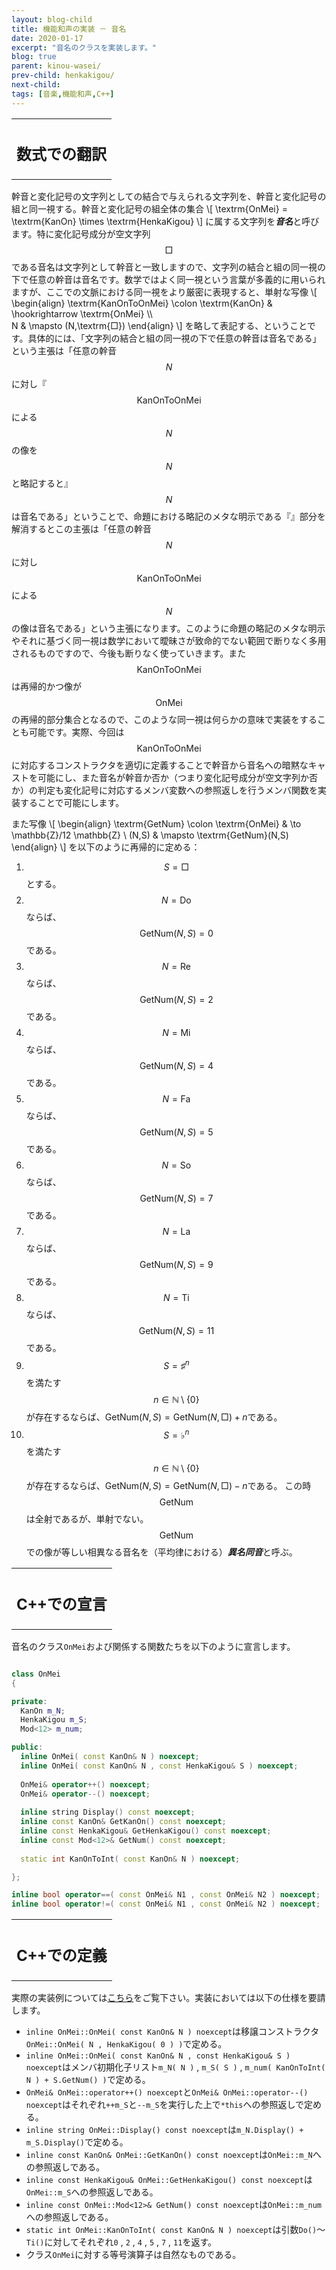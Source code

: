```yaml
---
layout: blog-child
title: 機能和声の実装 － 音名
date: 2020-01-17
excerpt: "音名のクラスを実装します。"
blog: true
parent: kinou-wasei/
prev-child: henkakigou/
next-child:
tags: [音楽,機能和声,C++]
---
```


<table>
  <tr>
    <th>
      <h2>数式での翻訳</h2>
    </th>
  </tr>
</table>

幹音と変化記号の文字列としての結合で与えられる文字列を、幹音と変化記号の組と同一視する。幹音と変化記号の組全体の集合
\\[
\textrm{OnMei} = \textrm{KanOn} \times \textrm{HenkaKigou}
\\]
に属する文字列を***音名***と呼びます。特に変化記号成分が空文字列$$\textrm{□}$$である音名は文字列として幹音と一致しますので、文字列の結合と組の同一視の下で任意の幹音は音名です。数学ではよく同一視という言葉が多義的に用いられますが、ここでの文脈における同一視をより厳密に表現すると、単射な写像
\\[
\begin{align}
\textrm{KanOnToOnMei} \colon \textrm{KanOn} & \hookrightarrow \textrm{OnMei} \\\\\
N & \mapsto (N,\textrm{□})
\end{align}
\\]
を略して表記する、ということです。具体的には、「文字列の結合と組の同一視の下で任意の幹音は音名である」という主張は「任意の幹音$$N$$に対し『$$\textrm{KanOnToOnMei}$$による$$N$$の像を$$N$$と略記すると』$$N$$は音名である」ということで、命題における略記のメタな明示である『』部分を解消するとこの主張は「任意の幹音$$N$$に対し$$\textrm{KanOnToOnMei}$$による$$N$$の像は音名である」という主張になります。このように命題の略記のメタな明示やそれに基づく同一視は数学において曖昧さが致命的でない範囲で断りなく多用されるものですので、今後も断りなく使っていきます。また$$\textrm{KanOnToOnMei}$$は再帰的かつ像が$$\textrm{OnMei}$$の再帰的部分集合となるので、このような同一視は何らかの意味で実装をすることも可能です。実際、今回は$$\textrm{KanOnToOnMei}$$に対応するコンストラクタを適切に定義することで幹音から音名への暗黙なキャストを可能にし、また音名が幹音か否か（つまり変化記号成分が空文字列か否か）の判定も変化記号に対応するメンバ変数への参照返しを行うメンバ関数を実装することで可能にします。

また写像
\\[
\begin{align}
\textrm{GetNum} \colon \textrm{OnMei} & \to \mathbb{Z}/12 \mathbb{Z} \\
(N,S) & \mapsto \textrm{GetNum}(N,S)
\end{align}
\\]
を以下のように再帰的に定める：
1. $$S = \textrm{□}$$とする。
  1. $$N = \textrm{Do}$$ならば、$$\textrm{GetNum}(N,S) = 0$$である。
  1. $$N = \textrm{Re}$$ならば、$$\textrm{GetNum}(N,S) = 2$$である。
  1. $$N = \textrm{Mi}$$ならば、$$\textrm{GetNum}(N,S) = 4$$である。
  1. $$N = \textrm{Fa}$$ならば、$$\textrm{GetNum}(N,S) = 5$$である。
  1. $$N = \textrm{So}$$ならば、$$\textrm{GetNum}(N,S) = 7$$である。
  1. $$N = \textrm{La}$$ならば、$$\textrm{GetNum}(N,S) = 9$$である。
  1. $$N = \textrm{Ti}$$ならば、$$\textrm{GetNum}(N,S) = 11$$である。
1. $$S = \textrm{♯}^n$$を満たす$$n \in \mathbb{N} \setminus \{0\}$$が存在するならば、$\textrm{GetNum}(N,S) = \textrm{GetNum}(N,\textrm{□}) + n$である。
1. $$S = \textrm{♭}^n$$を満たす$$n \in \mathbb{N} \setminus \{0\}$$が存在するならば、$\textrm{GetNum}(N,S) = \textrm{GetNum}(N,\textrm{□}) - n$である。
この時$$\textrm{GetNum}$$は全射であるが、単射でない。$$\textrm{GetNum}$$での像が等しい相異なる音名を（平均律における）***異名同音***と呼ぶ。


<table>
  <tr>
    <th>
      <h2>C++での宣言</h2>
    </th>
  </tr>
</table>

音名のクラス`OnMei`および関係する関数たちを以下のように宣言します。

~~~c++

class OnMei
{

private:
  KanOn m_N;
  HenkaKigou m_S;
  Mod<12> m_num;

public:
  inline OnMei( const KanOn& N ) noexcept;
  inline OnMei( const KanOn& N , const HenkaKigou& S ) noexcept;
  
  OnMei& operator++() noexcept;
  OnMei& operator--() noexcept;
  
  inline string Display() const noexcept;
  inline const KanOn& GetKanOn() const noexcept;
  inline const HenkaKigou& GetHenkaKigou() const noexcept;
  inline const Mod<12>& GetNum() const noexcept;
  
  static int KanOnToInt( const KanOn& N ) noexcept;

};

inline bool operator==( const OnMei& N1 , const OnMei& N2 ) noexcept;
inline bool operator!=( const OnMei& N1 , const OnMei& N2 ) noexcept;

~~~


<table>
  <tr>
    <th>
      <h2>C++での定義</h2>
    </th>
  </tr>
</table>

実際の実装例については[こちら](https://github.com/p-adic/cpp/tree/master/Music/OnMei)をご覧下さい。実装においては以下の仕様を要請します。
- `inline OnMei::OnMei( const KanOn& N ) noexcept`は移譲コンストラクタ`OnMei::OnMei( N , HenkaKigou( 0 ) )`で定める。
- `inline OnMei::OnMei( const KanOn& N , const HenkaKigou& S ) noexcept`はメンバ初期化子リスト`m_N( N )` , `m_S( S )` , `m_num( KanOnToInt( N ) + S.GetNum() )`で定める。
- `OnMei& OnMei::operator++() noexcept`と`OnMei& OnMei::operator--() noexcept`はそれぞれ`++m_S`と`--m_S`を実行した上で`*this`への参照返しで定める。
- `inline string OnMei::Display() const noexcept`は`m_N.Display() + m_S.Display()`で定める。
- `inline const KanOn& OnMei::GetKanOn() const noexcept`は`OnMei::m_N`への参照返しである。
- `inline const HenkaKigou& OnMei::GetHenkaKigou() const noexcept`は`OnMei::m_S`への参照返しである。
- `inline const OnMei::Mod<12>& GetNum() const noexcept`は`OnMei::m_num`への参照返しである。
- `static int OnMei::KanOnToInt( const KanOn& N ) noexcept`は引数`Do()`～`Ti()`に対してそれぞれ`0` , `2` , `4` , `5` , `7` , `11`を返す。
- クラス`OnMei`に対する等号演算子は自然なものである。

